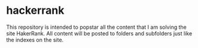 # hackerrank
This repository is intended to popstar all the content that I am solving the site HakerRank. All content will be posted to folders and subfolders just like the indexes on the site.

